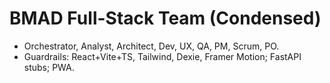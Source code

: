 # BMAD Full-Stack Team (Condensed)
- Orchestrator, Analyst, Architect, Dev, UX, QA, PM, Scrum, PO.
- Guardrails: React+Vite+TS, Tailwind, Dexie, Framer Motion; FastAPI stubs; PWA.
